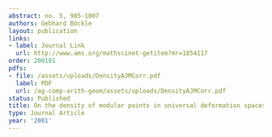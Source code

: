 ```yaml
---
abstract: no. 5, 985-1007
authors: Gebhard Böckle
layout: publication
links:
- label: Journal Link
  url: http://www.ams.org/mathscinet-getitem?mr=1854117
order: 200181
pdfs:
- file: /assets/uploads/DensityAJMCorr.pdf
  label: PDF
  url: /ag-comp-arith-geom/assets/uploads/DensityAJMCorr.pdf
status: Published
title: On the density of modular points in universal deformation spaces
type: Journal Article
year: '2001'
---
```

